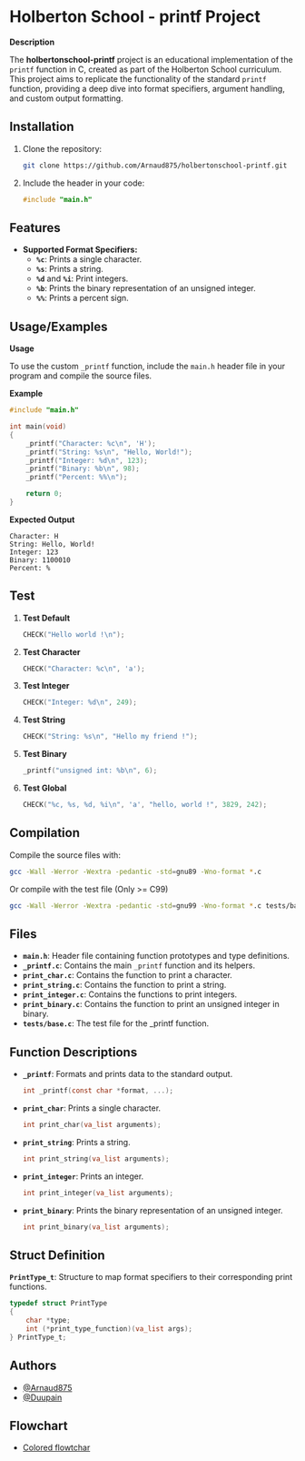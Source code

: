 # Holberton School - printf Project

**Description**

The **holbertonschool-printf** project is an educational implementation of the `printf` function in C, created as part of the Holberton School curriculum. This project aims to replicate the functionality of the standard `printf` function, providing a deep dive into format specifiers, argument handling, and custom output formatting.

## Installation

1. Clone the repository:

    ```sh
    git clone https://github.com/Arnaud875/holbertonschool-printf.git
    ```

2. Include the header in your code:

    ```c
    #include "main.h"
    ```

## Features

- **Supported Format Specifiers:**
  - **`%c`**: Prints a single character.
  - **`%s`**: Prints a string.
  - **`%d`** and **`%i`**: Print integers.
  - **`%b`**: Prints the binary representation of an unsigned integer.
  - **`%%`**: Prints a percent sign.

## Usage/Examples

**Usage**

To use the custom `_printf` function, include the `main.h` header file in your program and compile the source files.

**Example**

```c
#include "main.h"

int main(void)
{
    _printf("Character: %c\n", 'H');
    _printf("String: %s\n", "Hello, World!");
    _printf("Integer: %d\n", 123);
    _printf("Binary: %b\n", 98);
    _printf("Percent: %%\n");

    return 0;
}
```

**Expected Output**

```
Character: H
String: Hello, World!
Integer: 123
Binary: 1100010
Percent: %
```

## Test

1. **Test Default**

    ```c
    CHECK("Hello world !\n");
    ```

2. **Test Character**

    ```c
    CHECK("Character: %c\n", 'a');
    ```

3. **Test Integer**

    ```c
    CHECK("Integer: %d\n", 249);
    ```

4. **Test String**

    ```c
    CHECK("String: %s\n", "Hello my friend !");
    ```

5. **Test Binary**

    ```c
    _printf("unsigned int: %b\n", 6);
    ```

6. **Test Global**

    ```c
    CHECK("%c, %s, %d, %i\n", 'a', "hello, world !", 3829, 242);
    ```

## Compilation

Compile the source files with:

```sh
gcc -Wall -Werror -Wextra -pedantic -std=gnu89 -Wno-format *.c
```

Or compile with the test file (Only >= C99)

```sh
gcc -Wall -Werror -Wextra -pedantic -std=gnu99 -Wno-format *.c tests/base.c
```

## Files

- **`main.h`**: Header file containing function prototypes and type definitions.
- **`_printf.c`**: Contains the main `_printf` function and its helpers.
- **`print_char.c`**: Contains the function to print a character.
- **`print_string.c`**: Contains the function to print a string.
- **`print_integer.c`**: Contains the functions to print integers.
- **`print_binary.c`**: Contains the function to print an unsigned integer in binary.
- **`tests/base.c`**: The test file for the _printf function.

## Function Descriptions

- **`_printf`**: Formats and prints data to the standard output.

    ```c
    int _printf(const char *format, ...);
    ```

- **`print_char`**: Prints a single character.

    ```c
    int print_char(va_list arguments);
    ```

- **`print_string`**: Prints a string.

    ```c
    int print_string(va_list arguments);
    ```

- **`print_integer`**: Prints an integer.

    ```c
    int print_integer(va_list arguments);
    ```

- **`print_binary`**: Prints the binary representation of an unsigned integer.

    ```c
    int print_binary(va_list arguments);
    ```

## Struct Definition

**`PrintType_t`**: Structure to map format specifiers to their corresponding print functions.

```c
typedef struct PrintType
{
    char *type;
    int (*print_type_function)(va_list args);
} PrintType_t;
```

## Authors

- [@Arnaud875](https://www.github.com/Arnaud875)
- [@Duupain](https://www.github.com/Duupain)

## Flowchart

- [Colored flowtchar](https://github.com/Arnaud875/holbertonschool-printf/blob/main/subdirectory/colored%20flowtchar)